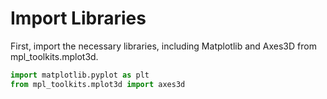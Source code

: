 # Import Libraries

First, import the necessary libraries, including Matplotlib and Axes3D from mpl_toolkits.mplot3d.

```python
import matplotlib.pyplot as plt
from mpl_toolkits.mplot3d import axes3d
```
